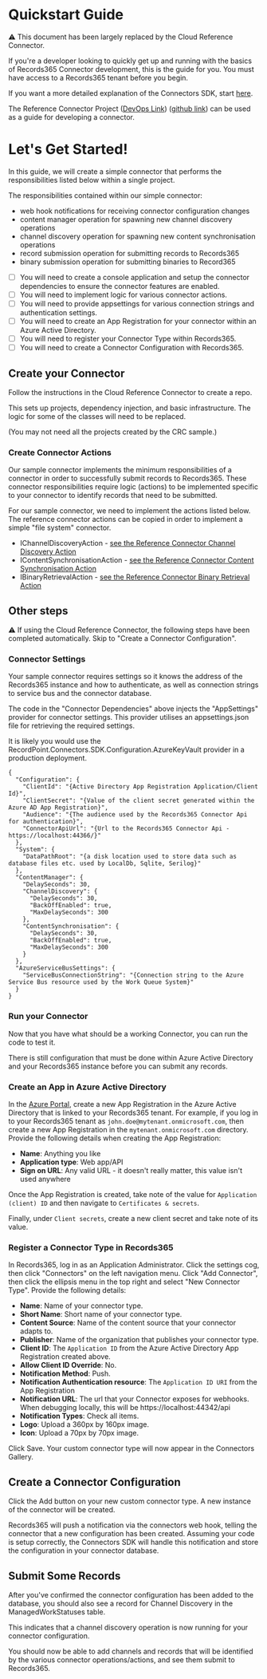 # Quickstart Guide

⚠️ This document has been largely replaced by the Cloud Reference Connector.

If you're a developer looking to quickly get up and running with the basics of Records365 Connector development, this is the guide for you. 
You must have access to a Records365 tenant before you begin.

If you want a more detailed explanation of the Connectors SDK, start [here](../README.md).

The Reference Connector Project ([DevOps Link](https://dev.azure.com/recordpoint/Connectors/_git/RecordPoint.Connectors.Reference)) ([github link](https://github.com/RecordPoint/RecordPoint.Connectors.Reference)) can be used as a guide for developing a connector.

# Let's Get Started! 
In this guide, we will create a simple connector that performs the responsibilities listed below within a single project.

The responsibilities contained within our simple connector:
* web hook notifications for receiving connector configuration changes
* content manager operation for spawning new channel discovery operations
* channel discovery operation for spawning new content synchronisation operations
* record submission operation for submitting records to Records365
* binary submission operation for submitting binaries to Record365

- [ ] You will need to create a console application and setup the connector dependencies to ensure the connector features are enabled.
- [ ] You will need to implement logic for various connector actions.
- [ ] You will need to provide appsettings for various connection strings and authentication settings.
- [ ] You will need to create an App Registration for your connector within an Azure Active Directory.
- [ ] You will need to register your Connector Type within Records365.
- [ ] You will need to create a Connector Configuration with Records365.

## Create your Connector 
Follow the instructions in the Cloud Reference Connector to create a repo.

This sets up projects, dependency injection, and basic infrastructure. The logic for some of the classes will need to be replaced.

(You may not need all the projects created by the CRC sample.)

### Create Connector Actions
Our sample connector implements the minimum responsibilities of a connector in order to successfully submit records to Records365.
These connector responsibilities require logic (actions) to be implemented specific to your connector to identify records that need to be submitted.

For our sample connector, we need to implement the actions listed below.
The reference connector actions can be copied in order to implement a simple "file system" connector.

* IChannelDiscoveryAction - [see the Reference Connector Channel Discovery Action](../ReferenceConnector/ReferenceConnector.ChannelDiscovery/ChannelDiscoveryAction.cs)
* IContentSynchronisationAction - [see the Reference Connector Content Synchronisation Action](../ReferenceConnector/ReferenceConnector.ContentSynchronisation/ContentSynchronisationAction.cs)
* IBinaryRetrievalAction - [see the Reference Connector Binary Retrieval Action](../ReferenceConnector/ReferenceConnector.BinarySubmission/BinaryRetrievalAction.cs)

## Other steps
⚠️ If using the Cloud Reference Connector, the following steps have been completed automatically. Skip to "Create a Connector Configuration".

### Connector Settings
Your sample connector requires settings so it knows the address of the Records365 instance and how to authenticate, as well as connection strings to service bus and the connector database.


The code in the "Connector Dependencies" above injects the "AppSettings" provider for connector settings. This provider utilises an appsettings.json file for retrieving the required settings.

It is likely you would use the RecordPoint.Connectors.SDK.Configuration.AzureKeyVault provider in a production deployment.

```
{
  "Configuration": {
    "ClientId": "{Active Directory App Registration Application/Client Id}",
    "ClientSecret": "{Value of the client secret generated within the Azure AD App Registration}",
    "Audience": "{The audience used by the Records365 Connector Api for authentication}",
    "ConnectorApiUrl": "{Url to the Records365 Connector Api - https://localhost:44366/}"
  },
  "System": {
    "DataPathRoot": "{a disk location used to store data such as database files etc. used by LocalDb, Sqlite, Serilog}"
  },
  "ContentManager": {
    "DelaySeconds": 30,
    "ChannelDiscovery": {
      "DelaySeconds": 30,
      "BackOffEnabled": true,
      "MaxDelaySeconds": 300
    },
    "ContentSynchronisation": {
      "DelaySeconds": 30,
      "BackOffEnabled": true,
      "MaxDelaySeconds": 300
    }
  },
  "AzureServiceBusSettings": {
    "ServiceBusConnectionString": "{Connection string to the Azure Service Bus resource used by the Work Queue System}"
  }
}
```

###  Run your Connector
Now that you have what should be a working Connector, you can run the code to test it.

There is still configuration that must be done within Azure Active Directory and your Records365 instance before you can submit any records.

### Create an App in Azure Active Directory 
In the [Azure Portal](https://portal.azure.com), create a new App Registration in the Azure Active Directory that is linked to your Records365 tenant. 
For example, if you log in to your Records365 tenant as `john.doe@mytenant.onmicrosoft.com`, then create a new App Registration in the `mytenant.onmicrosoft.com` directory.
Provide the following details when creating the App Registration:

*  **Name**: Anything you like
*  **Application type**: Web app/API
*  **Sign on URL**: Any valid URL - it doesn't really matter, this value isn't used anywhere

Once the App Registration is created, take note of the value for `Application (client) ID` and then navigate to `Certificates & secrets`.

Finally, under `Client secrets`, create a new client secret and take note of its value. 

### Register a Connector Type in Records365
In Records365, log in as an Application Administrator. Click the settings cog, then click "Connectors" on the left navigation menu. 
Click "Add Connector", then click the ellipsis menu in the top right and select "New Connector Type". Provide the following details:

*  **Name**: Name of your connector type.
*  **Short Name**: Short name of your connector type.
*  **Content Source**: Name of the content source that your connector adapts to. 
*  **Publisher**: Name of the organization that publishes your connector type.
*  **Client ID**: The `Application ID` from the Azure Active Directory App Registration created above.
*  **Allow Client ID Override**: No.
*  **Notification Method**: Push.
*  **Notification Authentication resource**: The `Application ID URI` from the App Registration
*  **Notification URL**: The url that your Connector exposes for webhooks.  When debugging locally, this will be https://localhost:44342/api
*  **Notification Types**: Check all items.
*  **Logo**: Upload a 360px by 160px image.
*  **Icon**: Upload a 70px by 70px image.

Click Save. Your custom connector type will now appear in the Connectors Gallery.

## Create a Connector Configuration
Click the Add button on your new custom connector type. A new instance of the connector will be created. 

Records365 will push a notification via the connectors web hook, telling the connector that a new configuration has been created.
Assuming your code is setup correctly, the Connectors SDK will handle this notification and store the configuration in your connector database.


## Submit Some Records
After you've confirmed the connector configuration has been added to the database, you should also see a record for Channel Discovery in the ManagedWorkStatuses table.

This indicates that a channel discovery operation is now running for your connector configuration.

You should now be able to add channels and records that will be identified by the various connector operations/actions, and see them submit to Records365.